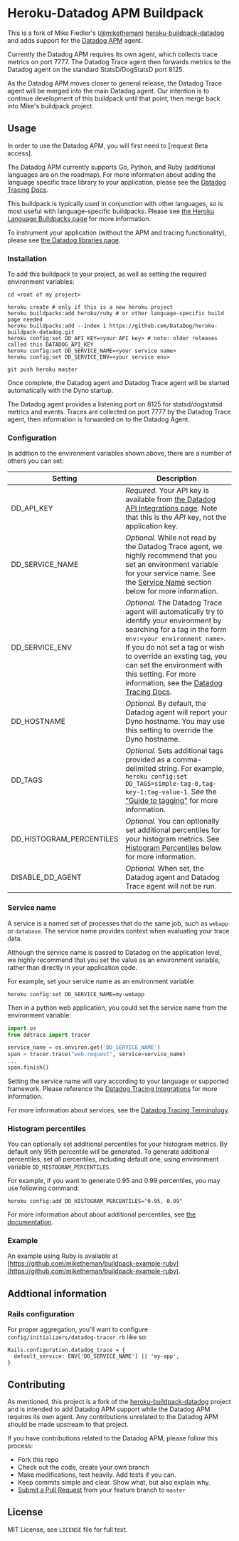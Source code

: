 Heroku-Datadog APM Buildpack
========================

This is a fork of Mike Fiedler's ([@miketheman](https://github.com/miketheman)) [heroku-buildpack-datadog](https://github.com/miketheman/heroku-buildpack-datadog) and adds support for the [Datadog APM](https://www.datadoghq.com/blog/announcing-apm/) agent.

Currently the Datadog APM requires its own agent, which collects trace metrics on port 7777. The Datadog Trace agent then forwards metrics to the Datadog agent on the standard StatsD/DogStatsD port 8125.

As the Datadog APM moves closer to general release, the Datadog Trace agent will be merged into the main Datadog agent. Our intention is to continue development of this buildpack until that point, then merge back into Mike's buildpack project.

## Usage

In order to use the Datadog APM, you will first need to [request Beta access].

The Datadog APM currently supports Go, Python, and Ruby (additional languages are on the roadmap). For more information about adding the language specific trace library to your application, please see the [Datadog Tracing Docs](https://app.datadoghq.com/trace/docs).

This buildpack is typically used in conjunction with other languages, so is
most useful with language-specific buildpacks. Please see [the Heroku Language Buildpacks page](https://devcenter.heroku.com/articles/buildpacks#default-buildpacks) for more information.

To instrument your application (without the APM and tracing functionality), please see [the Datadog libraries page](http://docs.datadoghq.com/libraries/).

### Installation

To add this buildpack to your project, as well as setting the required environment variables:

```shell
cd <root of my project>

heroku create # only if this is a new heroku project
heroku buildpacks:add heroku/ruby # or other language-specific build page needed
heroku buildpacks:add --index 1 https://github.com/DataDog/heroku-buildpack-datadog.git
heroku config:set DD_API_KEY=<your API key> # note: older releases called this DATADOG_API_KEY
heroku config:set DD_SERVICE_NAME=<your service name>
heroku config:set DD_SERVICE_ENV=<your service env>

git push heroku master
```

Once complete, the Datadog agent and Datadog Trace agent will be started automatically with the Dyno startup.

The Datadog agent provides a listening port on 8125 for statsd/dogstatsd metrics and events. Traces are collected on port 7777 by the Datadog Trace agent, then information is forwarded on to the Datadog Agent.

### Configuration

In addition to the environment variables shown above, there are a number of others you can set:

| Setting | Description|
| --- | --- |
| DD_API_KEY | *Required.* Your API key is available from [the Datadog API Integrations page](https://app.datadoghq.com/account/settings#api). Note that this is the *API* key, not the application key. |
| DD_SERVICE_NAME | *Optional.* While not read by the Datadog Trace agent, we highly recommend that you set an environment variable for your service name. See the [Service Name](#service-name) section below for more information. |
| DD_SERVICE_ENV | *Optional.* The Datadog Trace agent will automatically try to identify your environment by searching for a tag in the form `env:<your environment name>`. If you do not set a tag or wish to override an exsting tag, you can set the environment with this setting. For more information, see the [Datadog Tracing Docs](https://app.datadoghq.com/trace/docs/tutorials/environments). |
| DD_HOSTNAME | *Optional.* By default, the Datadog agent will report your Dyno hostname. You may use this setting to override the Dyno hostname. |
| DD_TAGS | *Optional.* Sets additional tags provided as a comma-delimited string. For example, `heroku config:set DD_TAGS=simple-tag-0,tag-key-1:tag-value-1`. See the ["Guide to tagging"](http://docs.datadoghq.com/guides/tagging/) for more information. |
| DD_HISTOGRAM_PERCENTILES | *Optional.* You can optionally set additional percentiles for your histogram metrics. See [Histogram Percentiles](#histogram-percentiles) below for more information.|
| DISABLE_DD_AGENT | *Optional.* When set, the Datadog agent and Datadog Trace agent will not be run. |

### Service name

A service is a named set of processes that do the same job, such as `webapp` or `database`. The service name provides context when evaluating your trace data.

Although the service name is passed to Datadog on the application level, we highly recommend that you set the value as an environment variable, rather than directly in your application code.

For example, set your service name as an environment variable:

```shell
heroku config:set DD_SERVICE_NAME=my-webapp
```

Then in a python web application, you could set the service name from the environment variable:

```python
import os
from ddtrace import tracer

service_nane = os.environ.get('DD_SERVICE_NAME')
span = tracer.trace("web.request", service=service_name)
...
span.finish()
```

Setting the service name will vary according to your language or supported framework. Please reference the [Datadog Tracing Integrations](https://app.datadoghq.com/trace/docs/languages) for more information.

For more information about services, see the [Datadog Tracing Terminology](https://app.datadoghq.com/trace/docs/tutorials/terminology).

### Histogram percentiles

You can optionally set additional percentiles for your histogram metrics. By default
only 95th percentile will be generated. To generate additional percentiles, set *all*
percentiles, including default one, using environment variable `DD_HISTOGRAM_PERCENTILES`.

For example, if you want to generate 0.95 and 0.99 percentiles, you may use following
command:

```shell
heroku config:add DD_HISTOGRAM_PERCENTILES="0.95, 0.99"
```

For more information about about additional percentiles, see [the  documentation](https://help.datadoghq.com/hc/en-us/articles/204588979-How-to-graph-percentiles-in-Datadog).

### Example

An example using Ruby is available at [https://github.com/miketheman/buildpack-example-ruby](https://github.com/miketheman/buildpack-example-ruby).

## Addtional information

### Rails configuration

For proper aggregation, you'll want to configure `config/initializers/datadog-tracer.rb` like so:

```
Rails.configuration.datadog_trace = {
  default_service: ENV['DD_SERVICE_NAME'] || 'my-app',
}
```

## Contributing

As mentioned, this project is a fork of the [heroku-buildpack-datadog](https://github.com/miketheman/heroku-buildpack-datadog) project and is intended to add Datadog APM support while the Datadog APM requires its own agent. Any contributions unrelated to the Datadog APM should be made upstream to that project.

If you have contributions related to the Datadog APM, please follow this process:

- Fork this repo
- Check out the code, create your own branch
- Make modifications, test heavily. Add tests if you can.
- Keep commits simple and clear. Show what, but also explain why.
- [Submit a Pull Request](https://github.com/DataDog/heroku-buildpack-datadog/pulls) from your feature branch to `master`

## License

MIT License, see `LICENSE` file for full text.
